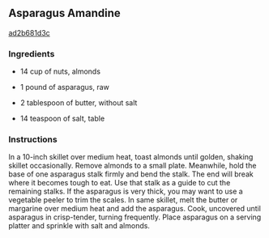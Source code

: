 ## Asparagus Amandine

[ad2b681d3c](http://www.food.com/recipe/asparagus-amandine-82923)

### Ingredients

 - 14 cup of nuts, almonds

 - 1 pound of asparagus, raw

 - 2 tablespoon of butter, without salt

 - 14 teaspoon of salt, table

### Instructions

In a 10-inch skillet over medium heat, toast almonds until golden, shaking skillet occasionally. Remove almonds to a small plate. Meanwhile, hold the base of one asparagus stalk firmly and bend the stalk. The end will break where it becomes tough to eat. Use that stalk as a guide to cut the remaining stalks. If the asparagus is very thick, you may want to use a vegetable peeler to trim the scales. In same skillet, melt the butter or margarine over medium heat and add the asparagus. Cook, uncovered until asparagus in crisp-tender, turning frequently. Place asparagus on a serving platter and sprinkle with salt and almonds.